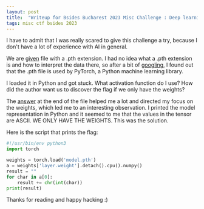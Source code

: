 ```yaml
---
layout: post
title:  "Writeup for Bsides Bucharest 2023 Misc Challenge : Deep learning"
tags: misc ctf bsides 2023
---
```


I have to admit that I was really scared to give this challenge a try, because I don't have a lot of experience with AI in general.

We are <a href="/assets/files/model.pth">given</a> file with a .pth extension.
I had no idea what a .pth extension is and how to interpret the data there, so after a bit of <a href="https://letmegooglethat.com/?q=what+is+a+pth+file">googling</a>, I found out that the .pth file is used by PyTorch, a Python machine learning library.

I loaded it in Python and got stuck. What activation function do I use? How did the author want us to discover the flag if we only have the weights? 

The <a href="https://stackoverflow.com/questions/67657926/how-to-load-pth-file">answer</a> at the end of the file helped me a lot and directed my focus on the weights, which led me to an interesting observation.
I printed the model representation in Python and it seemed to me that the values in the tensor are ASCII.
WE ONLY HAVE THE WEIGHTS. This was the solution.

Here is the script that prints the flag:
```py
#!/usr/bin/env python3
import torch

weights = torch.load('model.pth')
a = weights['layer.weight'].detach().cpu().numpy()
result = ""
for char in a[0]:
    result += chr(int(char))
print(result)
```

Thanks for reading and happy hacking :)
